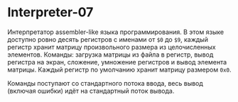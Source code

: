 # Interpreter-07
Интерпретатор assembler-like языка программирования.
В этом языке доступно ровно десять регистров с именами от `$0` до `$9`,
каждый регистр хранит матрицу произвольного размера из целочисленных элементов.
Команды: загрузка матрицы из файла в регистр, вывод регистра на экран,
сложение, умножение регистров и вывод элемента матрицы.
Каждый регистр по умолчанию хранит матрицу размером `0x0`.

Команды поступают со стандартного потока ввода, весь вывод (включая ошибки)
идёт на стандартный поток вывода.
